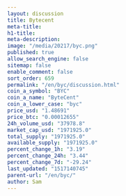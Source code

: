 ```yaml
---
layout: discussion
title: Bytecent
meta-title: 
h1-title: 
meta-description: 
image: "/media/20217/byc.png"
published: true
allow_search_engine: false
sitemap: false
enable_comment: false
sort_order: 659
permalink: "/en/byc/discussion.html"
coin_a_symbol: "BYC"
coin_a_name: "ByteCent"
coin_a_lower_case: "byc"
price_usd: "1.48691"
price_btc: "0.00012655"
24h_volume_usd: "37978.8"
market_cap_usd: "1971925.0"
total_supply: "1971925.0"
available_supply: "1971925.0"
percent_change_1h: "3.19"
percent_change_24h: "3.44"
percent_change_7d: "-29.24"
last_updated: "1517140745"
parent-url: "/en/byc/"
author: Sam
---
```


